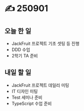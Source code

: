 # ✍️ 250901

## 오늘 한 일

* JackFruit 프로젝트 기초 셋팅 등 진행
* DDD 수업
* 2학기 TA 준비



## 내일 할 일

* JackFruit 프로젝트 데일리 미팅
* IT 디자인 미팅
* Test 세미나 준비
* TypeScript 수업 준비

